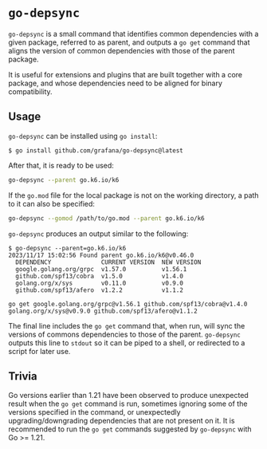 # `go-depsync`

`go-depsync` is a small command that identifies common dependencies with a given package, referred to as parent, and outputs a `go get` command that aligns the version of common dependencies with those of the parent package.

It is useful for extensions and plugins that are built together with a core package, and whose dependencies need to be aligned for binary compatibility.

## Usage

`go-depsync` can be installed using `go install`:

```console
$ go install github.com/grafana/go-depsync@latest
```

After that, it is ready to be used:

```bash
go-depsync --parent go.k6.io/k6
```

If the `go.mod` file for the local package is not on the working directory, a path to it can also be specified:

```bash
go-depsync --gomod /path/to/go.mod --parent go.k6.io/k6
```

`go-depsync` produces an output similar to the following:

```console
$ go-depsync --parent=go.k6.io/k6
2023/11/17 15:02:56 Found parent go.k6.io/k6@v0.46.0
  DEPENDENCY              CURRENT VERSION  NEW VERSION
  google.golang.org/grpc  v1.57.0          v1.56.1
  github.com/spf13/cobra  v1.5.0           v1.4.0
  golang.org/x/sys        v0.11.0          v0.9.0
  github.com/spf13/afero  v1.2.2           v1.1.2

go get google.golang.org/grpc@v1.56.1 github.com/spf13/cobra@v1.4.0 golang.org/x/sys@v0.9.0 github.com/spf13/afero@v1.1.2
```

The final line includes the `go get` command that, when run, will sync the versions of commons dependencies to those of the parent. `go-depsync` outputs this line to `stdout` so it can be piped to a shell, or redirected to a script for later use.

## Trivia

Go versions earlier than 1.21 have been observed to produce unexpected result when the `go get` command is run, sometimes ignoring some of the versions specified in the command, or unexpectedly upgrading/downgrading dependencies that are not present on it. It is recommended to run the `go get` commands suggested by `go-depsync` with Go >= 1.21.
